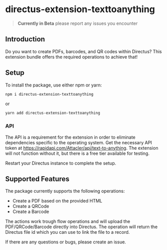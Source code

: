 # directus-extension-texttoanything

> **Currently in Beta** please report any issues you encounter

## Introduction

Do you want to create PDFs, barcodes, and QR codes within Directus?
This extension bundle offers the required operations to achieve that!

## Setup

To install the package, use either npm or yarn:

```sh
npm i directus-extension-texttoanything
```

or

```sh
yarn add directus-extension-texttoanything
```

### API

The API is a requirement for the extension in order to eliminate dependencies specific to the operating system. Get the necessary API token at https://rapidapi.com/Attacler/api/text-to-anything. The extension will not function without it, but there is a free tier available for testing.

Restart your Directus instance to complete the setup.

## Supported Features

The package currently supports the following operations:

- Create a PDF based on the provided HTML
- Create a QRCode
- Create a Barcode

The actions work trough flow operations and will upload the PDF/QRCode/Barcode directly into Directus.
The operation will return the Directus file id which you can use to link the file to a record.

If there are any questions or bugs, please create an issue.
